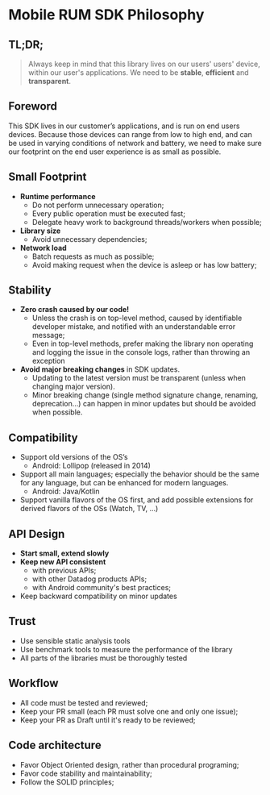 # Mobile RUM SDK Philosophy

## TL;DR;

> Always keep in mind that this library lives on our users' users' device, within our user's applications. We need to be **stable**, **efficient** and **transparent**.

## Foreword

This SDK lives in our customer’s applications, and is run on end users devices. Because those devices can range from low to high end, and can be used in varying conditions of network and battery, we need to make sure our footprint on the end user experience is as small as possible.

## Small Footprint

- **Runtime performance**
    - Do not perform unnecessary operation;
    - Every public operation must be executed fast;
    - Delegate heavy work to background threads/workers when possible;
- **Library size**
    - Avoid unnecessary dependencies;
- **Network load**
    - Batch requests as much as possible;
    - Avoid making request when the device is asleep or has low battery;

## Stability

- **Zero crash caused by our code!**
    - Unless the crash is on top-level method, caused by identifiable developer mistake, and notified with an understandable error message;
    - Even in top-level methods, prefer making the library non operating and logging the issue in the console logs, rather than throwing an exception
- **Avoid major breaking changes** in SDK updates.
    - Updating to the latest version must be transparent (unless when changing major version).
    - Minor breaking change (single method signature change, renaming, deprecation…) can happen in minor updates but should be avoided when possible.

## Compatibility

- Support old versions of the OS’s
    - Android: Lollipop (released in 2014)
- Support all main languages; especially the behavior should be the same for any language, but can be enhanced for modern languages.
    - Android: Java/Kotlin
- Support vanilla flavors of the OS first, and add possible extensions for derived flavors of the OSs (Watch, TV, …)

## API Design

- **Start small, extend slowly**
- **Keep new API consistent**
    - with previous APIs;
    - with other Datadog products APIs;
    - with Android community's best practices;
- Keep backward compatibility on minor updates

## Trust

- Use sensible static analysis tools
- Use benchmark tools to measure the performance of the library
- All parts of the libraries must be thoroughly tested


## Workflow

- All code must be tested and reviewed;
- Keep your PR small (each PR must solve one and only one issue);
- Keep your PR as Draft until it's ready to be reviewed;

## Code architecture

- Favor Object Oriented design, rather than procedural programing;
- Favor code stability and maintainability;
- Follow the SOLID principles;
